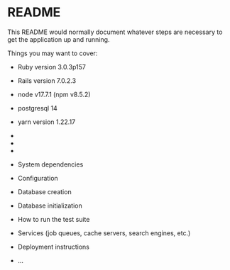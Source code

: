 # README

This README would normally document whatever steps are necessary to get the
application up and running.

Things you may want to cover:

* Ruby version 3.0.3p157

* Rails version 7.0.2.3

* node v17.7.1 (npm v8.5.2)

* postgresql 14

* yarn version 1.22.17

* 

* 

* 

* System dependencies

* Configuration

* Database creation

* Database initialization

* How to run the test suite

* Services (job queues, cache servers, search engines, etc.)

* Deployment instructions

* ...
